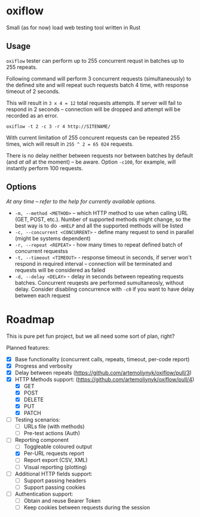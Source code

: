 # oxiflow

Small (as for now) load web testing tool written in Rust

## Usage
`oxiflow` tester can perform up to 255 concurrent requst in batches up to 255 repeats.

Following command will perform 3 concurrent requests (simultaneously) to the defined site and will repeat such requests batch 4 time, with response timeout of 2 seconds.

This will result in `3 x 4 = 12` total requests attempts. If server will fail to respond in 2 seconds – connection will be dropped and attempt will be recorded as an error.

```shell
oxiflow -t 2 -c 3 -r 4 http://SITENAME/
```

With current limitation of 255 concurent requests can be repeated 255 times, wich will result in `255 ^ 2 = 65 024` requests.

There is no delay neither between requests nor between batches by default (and *at all* at the moment) – be aware. Option `-c100`, for example, will instantly perform 100 requests.

## Options
_At any time – refer to the help for currently available options._

-  `-m, --method <METHOD>` – which HTTP method to use when calling URL (GET, POST, etc.). Number of supported methods might change, so the best way is to do `-mHELP` and all the supported methods will be listed
- `-c, --concurrent <CONCURRENT>` - define many request to send in parallel (might be systems dependent)
- `-r, --repeat <REPEAT>` - how many times to repeat defined batch of concurrent requestss
- `-t, --timeout <TIMEOUT>` - response timeout in seconds, if server won't respond in required interval – connection will be terminated and requests will be considered as failed
- `-d, --delay <DELAY>` - delay in seconds between repeating requests batches.
Concurrent reuqests are performed sumultaneosly, without delay. Consider disabling concurrence with `-c0` if you want to have delay between each request


# Roadmap
This is pure pet fun project, but we all need some sort of plan, right?

Planned features:
- [x] Base functionality (concurrent calls, repeats, timeout, per-code report)
- [x] Progress and verbosity
- [x] Delay between repeats (https://github.com/artemoliynyk/oxiflow/pull/3)
- [x] HTTP Methods support: (https://github.com/artemoliynyk/oxiflow/pull/4)
  - [x] GET
  - [x] POST
  - [x] DELETE
  - [x] PUT
  - [x] PATCH
- [ ] Testing scenarios:
  - [ ] URLs file (with methods)
  - [ ] Pre-test actions (Auth)
- [ ] Reporting component
  - [ ] Toggleable coloured output
  - [X] Per-URL requests report
  - [ ] Report export (CSV, XML)
  - [ ] Visual reporting (plotting)
- [ ] Additional HTTP fields support:
  - [ ] Support passing headers
  - [ ] Support passing cookies
- [ ] Authentication support:
  - [ ] Obtain and reuse Bearer Token
  - [ ] Keep cookies between requests during the session
